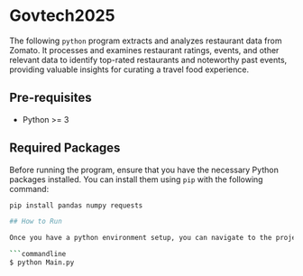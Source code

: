 # Govtech2025

The following `python` program  extracts and analyzes restaurant data from Zomato. It processes and examines restaurant ratings, events, and other relevant data to identify top-rated restaurants and noteworthy past events, providing valuable insights for curating a travel food experience.


## Pre-requisites

* Python >= 3

## Required Packages

Before running the program, ensure that you have the necessary Python packages installed. You can install them using `pip` with the following command:

```bash
pip install pandas numpy requests

## How to Run

Once you have a python environment setup, you can navigate to the project directory and execute this command:

```commandline
$ python Main.py
```